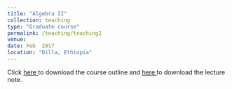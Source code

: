 ```yaml
---
title: "Algebra II"
collection: teaching
type: "Graduate course"
permalink: /teaching/teaching2
venue: 
date: Feb  2017
location: "Dilla, Ethiopia"
---
```

Click <a href="https://dkboku.github.io/files/AlgebraIIcourseoutline.pdf"> here </a> to download the course outline and <a href="https://dkboku.github.io/files/chapter1.pdf"> here </a>  to download the lecture note. 

